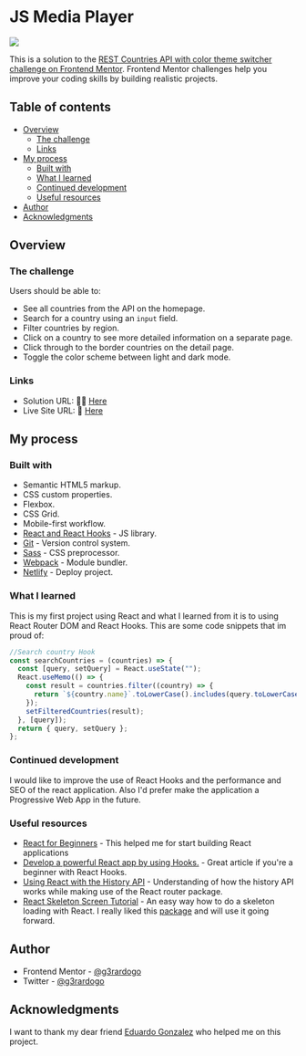 # JS Media Player 

![](./screenshot.jpg)

This is a solution to the [REST Countries API with color theme switcher challenge on Frontend Mentor](https://www.frontendmentor.io/challenges/rest-countries-api-with-color-theme-switcher-5cacc469fec04111f7b848ca). Frontend Mentor challenges help you improve your coding skills by building realistic projects.

## Table of contents

- [Overview](#overview)
  - [The challenge](#the-challenge)
  - [Links](#links)
- [My process](#my-process)
  - [Built with](#built-with)
  - [What I learned](#what-i-learned)
  - [Continued development](#continued-development)
  - [Useful resources](#useful-resources)
- [Author](#author)
- [Acknowledgments](#acknowledgments)

## Overview

### The challenge

Users should be able to:

- See all countries from the API on the homepage.
- Search for a country using an `input` field.
- Filter countries by region.
- Click on a country to see more detailed information on a separate page.
- Click through to the border countries on the detail page.
- Toggle the color scheme between light and dark mode.

### Links

- Solution URL: 👨‍💻 [Here](https://www.frontendmentor.io/solutions/rest-countries-api-with-color-theme-switcher-PmUs-jEZU)
- Live Site URL: 📌 [Here](https://rest-countries-g3rardogo.netlify.app/)

## My process

### Built with

- Semantic HTML5 markup.
- CSS custom properties.
- Flexbox.
- CSS Grid.
- Mobile-first workflow.
- [React and React Hooks](https://reactjs.org/) - JS library.
- [Git](https://git-scm.com/) - Version control system.
- [Sass](https://sass-lang.com/) - CSS preprocessor.
- [Webpack](https://webpack.js.org/) - Module bundler.
- [Netlify](https://www.netlify.com/) - Deploy project.

### What I learned

This is my first project using React and what I learned from it is to using React Router DOM and React Hooks. This are some code snippets that im proud of:

```js
//Search country Hook
const searchCountries = (countries) => {
  const [query, setQuery] = React.useState("");
  React.useMemo(() => {
    const result = countries.filter((country) => {
      return `${country.name}`.toLowerCase().includes(query.toLowerCase());
    });
    setFilteredCountries(result);
  }, [query]);
  return { query, setQuery };
};
```

### Continued development

I would like to improve the use of React Hooks and the performance and SEO of the react application. Also I'd prefer make the application a Progressive Web App in the future.

### Useful resources

- [React for Beginners](https://dev.to/reedbarger/react-for-beginners-the-complete-guide-for-2021-55nj) - This helped me for start building React applications
- [Develop a powerful React app by using Hooks.](https://www.kpiteng.com/blogs/react-hooks/) - Great article if you're a beginner with React Hooks.
- [Using React with the History API](https://www.pluralsight.com/guides/using-react-with-the-history-api) - Understanding of how the history API works while making use of the React router package.
- [React Skeleton Screen Tutorial](https://www.youtube.com/watch?v=QhkTxdLxeds) - An easy way how to do a skeleton loading with React. I really liked this [package](https://www.npmjs.com/package/react-loading-skeleton) and will use it going forward.

## Author

- Frontend Mentor - [@g3rardogo](https://www.frontendmentor.io/profile/g3rardogo)
- Twitter - [@g3rardogo](https://twitter.com/g3rardogo)

## Acknowledgments

I want to thank my dear friend [Eduardo Gonzalez](https://github.com/veglez) who helped me on this project.
